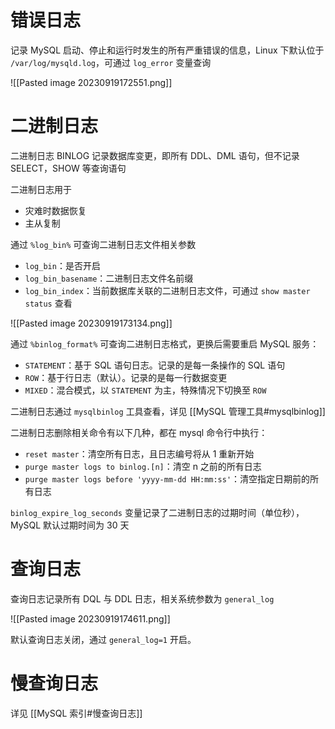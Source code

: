 # 错误日志

记录 MySQL 启动、停止和运行时发生的所有严重错误的信息，Linux 下默认位于 `/var/log/mysqld.log`，可通过 `log_error` 变量查询

![[Pasted image 20230919172551.png]]
# 二进制日志

二进制日志 BINLOG 记录数据库变更，即所有 DDL、DML 语句，但不记录 SELECT，SHOW 等查询语句

二进制日志用于
- 灾难时数据恢复
- 主从复制

通过 `%log_bin%` 可查询二进制日志文件相关参数
- `log_bin`：是否开启
- `log_bin_basename`：二进制日志文件名前缀
- `log_bin_index`：当前数据库关联的二进制日志文件，可通过 `show master status` 查看

![[Pasted image 20230919173134.png]]

通过 `%binlog_format%` 可查询二进制日志格式，更换后需要重启 MySQL 服务：
- `STATEMENT`：基于 SQL 语句日志。记录的是每一条操作的 SQL 语句
- `ROW`：基于行日志（默认）。记录的是每一行数据变更
- `MIXED`：混合模式，以 `STATEMENT` 为主，特殊情况下切换至 `ROW`

二进制日志通过 `mysqlbinlog` 工具查看，详见 [[MySQL 管理工具#mysqlbinlog]]

二进制日志删除相关命令有以下几种，都在 mysql 命令行中执行：
- `reset master`：清空所有日志，且日志编号将从 1 重新开始
- `purge master logs to binlog.[n]`：清空 n 之前的所有日志
- `purge master logs before 'yyyy-mm-dd HH:mm:ss'`：清空指定日期前的所有日志

`binlog_expire_log_seconds` 变量记录了二进制日志的过期时间（单位秒），MySQL 默认过期时间为 30 天
# 查询日志

查询日志记录所有 DQL 与 DDL 日志，相关系统参数为 `general_log`

![[Pasted image 20230919174611.png]]

默认查询日志关闭，通过 `general_log=1` 开启。
# 慢查询日志

详见 [[MySQL 索引#慢查询日志]]

